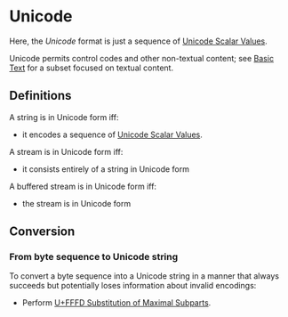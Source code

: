 # Unicode

Here, the *Unicode* format is just a sequence of [Unicode Scalar Values].

Unicode permits control codes and other non-textual content; see [Basic Text]
for a subset focused on textual content.

## Definitions

A string is in Unicode form iff:
 - it encodes a sequence of [Unicode Scalar Values].

A stream is in Unicode form iff:
 - it consists entirely of a string in Unicode form

A buffered stream is in Unicode form iff:
 - the stream is in Unicode form

## Conversion

### From byte sequence to Unicode string

To convert a byte sequence into a Unicode string in a manner that always
succeeds but potentially loses information about invalid encodings:
 - Perform [U+FFFD Substitution of Maximal Subparts].

[From byte sequence to Unicode string]: #from-byte-sequence-to-unicode-string
[Basic Text]: BasicText.md
[Unicode Scalar Values]: https://unicode.org/glossary/#unicode_scalar_value
[U+FFFD Substitution of Maximal Subparts]: https://www.unicode.org/versions/Unicode13.0.0/ch03.pdf#G66453
